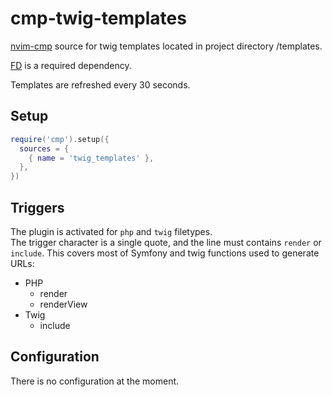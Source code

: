 # cmp-twig-templates

[nvim-cmp](https://github.com/hrsh7th/nvim-cmp) source for twig templates
located in project directory /templates.  

[FD](https://github.com/sharkdp/fd) is a required dependency.

Templates are refreshed every 30 seconds.

## Setup

```lua
require('cmp').setup({
  sources = {
    { name = 'twig_templates' },
  },
})
```

## Triggers

The plugin is activated for `php` and `twig` filetypes.  
The trigger character is a single quote, and the line must contains
`render` or `include`. This covers most of Symfony and twig
functions used to generate URLs:
- PHP
  - render
  - renderView
- Twig
  - include

## Configuration

There is no configuration at the moment.
